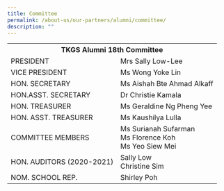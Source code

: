 ```yaml
---
title: Committee
permalink: /about-us/our-partners/alumni/committee/
description: ""
---
```




<table>
<tbody>
<tr>
<th style="text-align: center;" colspan="2">TKGS Alumni 18th Committee</th>
</tr>
<tr>
<td>PRESIDENT</td>
<td>Mrs Sally Low-Lee</td>
</tr>
<tr>
<td>VICE PRESIDENT</td>
<td>Ms Wong Yoke Lin</td>
</tr>
<tr>
<td>HON. SECRETARY</td>
<td>Ms Aishah Bte Ahmad Alkaff</td>
</tr>
<tr>
<td>HON.ASST. SECRETARY</td>
<td>Dr Christie Kamala</td>
</tr>
<tr>
<td>HON. TREASURER</td>
<td>Ms Geraldine Ng Pheng Yee</td>
</tr>
<tr>
<td>HON. ASST. TREASURER</td>
<td>Ms Kaushilya Lulla</td>
</tr>
<tr>
<td>COMMITTEE MEMBERS</td>
<td>
<div>Ms Surianah Sufarman</div>
<div>Ms Florence Koh</div>
<div>Ms Yeo Siew Mei</div>
</td>
</tr>
<tr>
<td>HON. AUDITORS (2020-2021)</td>
<td>
<div>Sally Low</div>
<div>Christine Sim</div>
</td>
</tr>
<tr>
<td>NOM. SCHOOL REP.</td>
<td>Shirley Poh</td>
</tr>
</tbody>
</table>